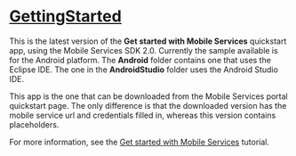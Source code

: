 # [GettingStarted](./android)

This is the latest version of the **Get started with Mobile Services** quickstart app, using the Mobile Services SDK 2.0. Currently the sample available is for the Android platform. The **Android** folder contains one that uses the Eclipse IDE. The one in the **AndroidStudio** folder uses the Android Studio IDE.

This app is the one that can be downloaded from the Mobile Services portal quickstart page. The only difference is that the downloaded version has the mobile service url and credentials filled in, whereas this version contains placeholders.

For more information, see the [Get started with Mobile Services](http://azure.microsoft.com/en-us/documentation/articles/mobile-services-android-get-started/) tutorial.

